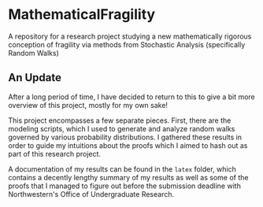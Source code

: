 # MathematicalFragility
A repository for a research project studying a new mathematically rigorous conception of fragility via methods from Stochastic Analysis (specifically Random Walks)

## An Update
After a long period of time, I have decided to return to this to give a bit more overview of this project, mostly for my own sake!

This project encompasses a few separate pieces. First, there are the modeling scripts, which I used to generate and analyze random walks governed by various probability distributions. I gathered these results in order to guide my intuitions about the proofs which I aimed to hash out as part of this research project.

A documentation of my results can be found in the `latex` folder, which contains a decently lengthy summary of my results as well as some of the proofs that I managed to figure out before the submission deadline with Northwestern's Office of Undergraduate Research.
